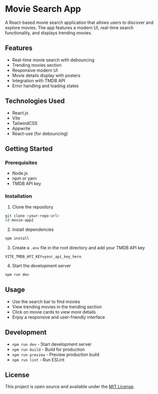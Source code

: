 # Movie Search App

A React-based movie search application that allows users to discover and explore movies. The app features a modern UI, real-time search functionality, and displays trending movies.

## Features

- Real-time movie search with debouncing
- Trending movies section
- Responsive modern UI
- Movie details display with posters
- Integration with TMDB API
- Error handling and loading states

## Technologies Used

- React.js
- Vite
- TailwindCSS
- Appwrite
- React-use (for debouncing)

## Getting Started

### Prerequisites

- Node.js
- npm or yarn
- TMDB API key

### Installation

1. Clone the repository
```bash
git clone <your-repo-url>
cd movie-app2
```

2. Install dependencies
```bash
npm install
```

3. Create a `.env` file in the root directory and add your TMDB API key
```env
VITE_TMDB_API_KEY=your_api_key_here
```

4. Start the development server
```bash
npm run dev
```

## Usage

- Use the search bar to find movies
- View trending movies in the trending section
- Click on movie cards to view more details
- Enjoy a responsive and user-friendly interface

## Development

- `npm run dev` - Start development server
- `npm run build` - Build for production
- `npm run preview` - Preview production build
- `npm run lint` - Run ESLint

## License

This project is open source and available under the [MIT License](LICENSE).
